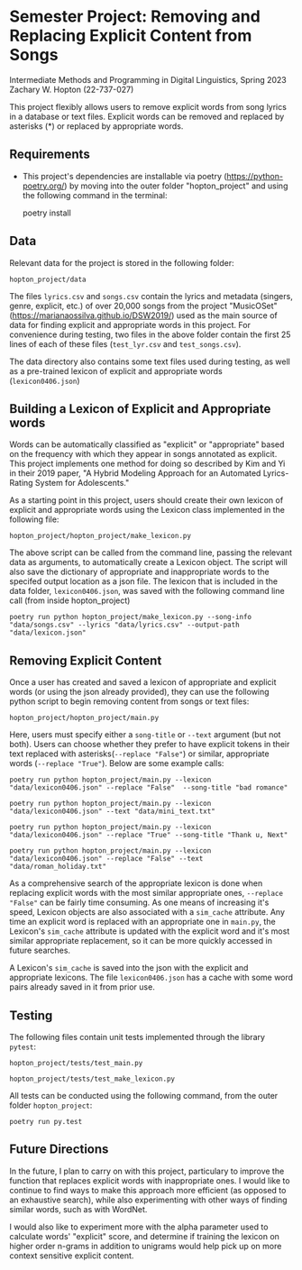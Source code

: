# Semester Project: Removing and Replacing Explicit Content from Songs
Intermediate Methods and Programming in Digital Linguistics, Spring 2023
Zachary W. Hopton (22-737-027)

This project flexibly allows users to remove explicit words from song lyrics in a database or text files. 
Explicit words can be removed and replaced by asterisks (*) or replaced by appropriate words. 

## Requirements

- This project's dependencies are installable via poetry (https://python-poetry.org/) by moving into the outer folder "hopton_project" and using the following command in the terminal:

    poetry install

## Data 

Relevant data for the project is stored in the following folder: 

    hopton_project/data

The files `lyrics.csv` and `songs.csv` contain the lyrics and metadata (singers, genre, explicit, etc.) of over 20,000 songs from the project "MusicOSet" (https://marianaossilva.github.io/DSW2019/) used as the main source of data for finding explicit and appropriate words in this project. For convenience during testing, two files in the above folder contain the first 25 lines of each of these files (`test_lyr.csv` and `test_songs.csv`).

The data directory also contains some text files used during testing, as well as a pre-trained lexicon of explicit and appropriate words (`lexicon0406.json`)

## Building a Lexicon of Explicit and Appropriate words

Words can be automatically classified as "explicit" or "appropriate" based on the frequency with which they appear in songs annotated as explicit. This project implements one method for doing so described by Kim and Yi in their 2019 paper, "A Hybrid Modeling Approach for an Automated Lyrics-Rating System for Adolescents." 

As a starting point in this project, users should create their own lexicon of explicit and appropriate words using the Lexicon class implemented in the following file:

    hopton_project/hopton_project/make_lexicon.py

The above script can be called from the command line, passing the relevant data as arguments, to automatically create a Lexicon object. The script will also save the dictionary of appropriate and inappropriate words to the specifed output location as a json file. The lexicon that is included in the data folder, `lexicon0406.json`, was saved with the following command line call (from inside hopton_project)

    poetry run python hopton_project/make_lexicon.py --song-info "data/songs.csv" --lyrics "data/lyrics.csv" --output-path "data/lexicon.json"

## Removing Explicit Content 

Once a user has created and saved a lexicon of appropriate and explicit words (or using the json already provided), they can use the following python script to begin removing content from songs or text files:

    hopton_project/hopton_project/main.py

Here, users must specify either a  `song-title` or `--text` argument (but not both). Users can choose whether they prefer to have explicit tokens in their text replaced with asterisks(`--replace "False"`) or similar, appropriate words (`--replace "True"`). Below are some example calls:

    poetry run python hopton_project/main.py --lexicon "data/lexicon0406.json" --replace "False"  --song-title "bad romance"

    poetry run python hopton_project/main.py --lexicon "data/lexicon0406.json" --text "data/mini_text.txt"

    poetry run python hopton_project/main.py --lexicon "data/lexicon0406.json" --replace "True" --song-title "Thank u, Next"

    poetry run python hopton_project/main.py --lexicon "data/lexicon0406.json" --replace "False" --text "data/roman_holiday.txt"

As a comprehensive search of the appropriate lexicon is done when replacing explicit words with the most similar appropriate ones, `--replace "False"` can be fairly time consuming. As one means of increasing it's speed, Lexicon objects are also associated with a `sim_cache` attribute. Any time an explicit word is replaced with an appropriate one in `main.py`, the Lexicon's `sim_cache` attribute is updated with the explicit word and it's most similar appropriate replacement, so it can be more quickly accessed in future searches.

A Lexicon's `sim_cache` is saved into the json with the explicit and appropriate lexicons. The file `lexicon0406.json` has a cache with some word pairs already saved in it from prior use. 

## Testing

The following files contain unit tests implemented through the library `pytest`:

    hopton_project/tests/test_main.py

    hopton_project/tests/test_make_lexicon.py

All tests can be conducted using the following command, from the outer folder `hopton_project`:

    poetry run py.test

## Future Directions

In the future, I plan to carry on with this project, particulary to improve the function that replaces explicit words with inappropriate ones. I would like to continue to find ways to make this approach more efficient (as opposed to an exhaustive search), while also experimenting with other ways of finding similar words, such as with WordNet. 

I would also like to experiment more with the alpha parameter used to calculate words' "explicit" score, and determine if training the lexicon on higher order n-grams in addition to unigrams would help pick up on more context sensitive explicit content.  